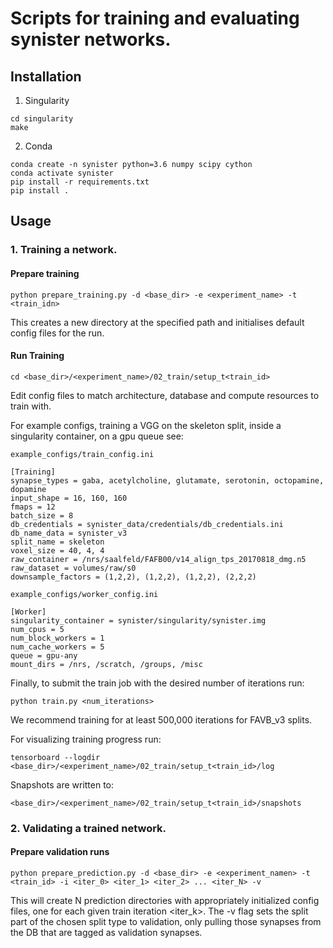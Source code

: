 # Scripts for training and evaluating synister networks.

## Installation

1. Singularity
```console
cd singularity
make
```
2. Conda
```
conda create -n synister python=3.6 numpy scipy cython
conda activate synister
pip install -r requirements.txt
pip install .
```

## Usage

### 1. Training a network.
#### Prepare training
```console
python prepare_training.py -d <base_dir> -e <experiment_name> -t <train_idn>
```

This creates a new directory at the specified path and initialises default config files for the run.

#### Run Training
```console
cd <base_dir>/<experiment_name>/02_train/setup_t<train_id>
```
Edit config files to match architecture, database and compute resources to train with. 

For example configs, training a VGG on the skeleton split, inside a singularity container, on a gpu queue see:
```
example_configs/train_config.ini

[Training]
synapse_types = gaba, acetylcholine, glutamate, serotonin, octopamine, dopamine
input_shape = 16, 160, 160
fmaps = 12
batch_size = 8
db_credentials = synister_data/credentials/db_credentials.ini
db_name_data = synister_v3
split_name = skeleton
voxel_size = 40, 4, 4
raw_container = /nrs/saalfeld/FAFB00/v14_align_tps_20170818_dmg.n5
raw_dataset = volumes/raw/s0
downsample_factors = (1,2,2), (1,2,2), (1,2,2), (2,2,2)
```

```
example_configs/worker_config.ini

[Worker]
singularity_container = synister/singularity/synister.img
num_cpus = 5
num_block_workers = 1
num_cache_workers = 5
queue = gpu-any
mount_dirs = /nrs, /scratch, /groups, /misc
```

Finally, to submit the train job with the desired number of iterations run:
```console
python train.py <num_iterations>
```
We recommend training for at least 500,000 iterations for FAVB_v3 splits.

For visualizing training progress run:
```console
tensorboard --logdir <base_dir>/<experiment_name>/02_train/setup_t<train_id>/log
```

Snapshots are written to:
```console
<base_dir>/<experiment_name>/02_train/setup_t<train_id>/snapshots
```

### 2. Validating a trained network.
#### Prepare validation runs
```console
python prepare_prediction.py -d <base_dir> -e <experiment_namen> -t <train_id> -i <iter_0> <iter_1> <iter_2> ... <iter_N> -v
```

This will create N prediction directories with appropriately initialized config files, one for each given train iteration <iter_k>. The -v flag sets the split part of the chosen split type to validation, only pulling those synapses from the DB that are tagged as validation synapses.



